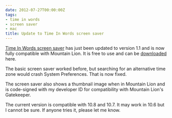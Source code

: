 ```yaml
---
date: 2012-07-27T00:00:00Z
tags:
- time in words
- screen saver
- mac
title: Update to Time In Words screen saver
---
```


[Time In Words screen saver][1] has just been updated to version 1.1 and is now
fully compatible with Mountain Lion. It is free to use and can be
[downloaded][2] here.

The basic screen saver worked before, but searching for an alternative time zone
would crash System Preferences. That is now fixed.

The screen saver also shows a thumbnail image when in Mountain Lion and is
code-signed with my developer ID for compatibility with Mountain Lion's
Gatekeeper.

The current version is compatible with 10.8 and 10.7. It may work in 10.6 but I
cannot be sure. If anyone tries it, please let me know.

[1]: /time-in-words-screen-saver-for-mac/ "Time In Words Screen Saver for Mac"
[2]: /screensaver/TimeInWords-ScreenSaver.zip

